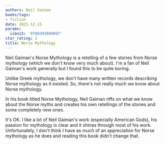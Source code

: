 ```yaml
---
authors: Neil Gaiman
books/tags:
- fiction
date: 2021-12-15
params:
  isbn13: '9780393609097'
star_rating: 2
title: Norse Mythology
---
```


Neil Gaiman's Norse Mythology is a retelling of a few stories from Norse
mythology (which we don't know very much about). I'm a fan of Neil Gaiman's work
generally but I found this to be quite boring.

<!--more-->

Unlike Greek mythology, we don't have many written records describing Norse
mythology as it existed. So, there's not really much we know about Norse
mythology.

In his book titled Norse Mythology, Neil Gaiman riffs on what we know about the
Norse myths and creates his own retellings of the stories and some completely
new ones.

It's OK. I like a lot of Neil Gaiman's work (especially American Gods), his
passion for mythology is clear and it shines through most of his work.
Unfortunately, I don't think I have as much of an appreciation for Norse
mythology as he does and reading this book didn't change that.